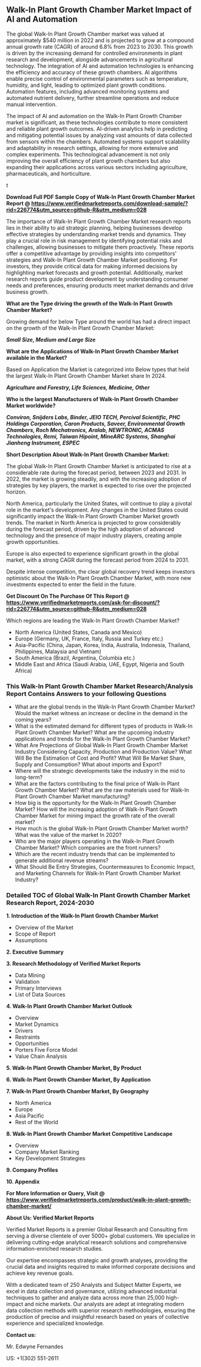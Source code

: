 <h2>Walk-In Plant Growth Chamber Market Impact of AI and Automation</h2><p>The global Walk-In Plant Growth Chamber market was valued at approximately $540 million in 2022 and is projected to grow at a compound annual growth rate (CAGR) of around 6.8% from 2023 to 2030. This growth is driven by the increasing demand for controlled environments in plant research and development, alongside advancements in agricultural technology. The integration of AI and automation technologies is enhancing the efficiency and accuracy of these growth chambers. AI algorithms enable precise control of environmental parameters such as temperature, humidity, and light, leading to optimized plant growth conditions. Automation features, including advanced monitoring systems and automated nutrient delivery, further streamline operations and reduce manual intervention.</p><p>The impact of AI and automation on the Walk-In Plant Growth Chamber market is significant, as these technologies contribute to more consistent and reliable plant growth outcomes. AI-driven analytics help in predicting and mitigating potential issues by analyzing vast amounts of data collected from sensors within the chambers. Automated systems support scalability and adaptability in research settings, allowing for more extensive and complex experiments. This technological advancement is not only improving the overall efficiency of plant growth chambers but also expanding their applications across various sectors including agriculture, pharmaceuticals, and horticulture.</p>t</p><p id="" class=""><strong>Download Full PDF Sample Copy of Walk-In Plant Growth Chamber Market Report @ <a href="https://www.verifiedmarketreports.com/download-sample/?rid=226774&utm_source=github-R&utm_medium=028" target="_blank">https://www.verifiedmarketreports.com/download-sample/?rid=226774&utm_source=github-R&utm_medium=028</a></strong></p><p>The importance of&nbsp;Walk-In Plant Growth Chamber Market research reports lies in their ability to aid strategic planning, helping businesses develop effective strategies by understanding market trends and dynamics. They play a crucial role in risk management by identifying potential risks and challenges, allowing businesses to mitigate them proactively. These reports offer a competitive advantage by providing insights into competitors' strategies and Walk-In Plant Growth Chamber Market positioning. For investors, they provide critical data for making informed decisions by highlighting market forecasts and growth potential. Additionally, market research reports guide product development by understanding consumer needs and preferences, ensuring products meet market demands and drive business growth.</p><p><strong>What are the&nbsp;Type driving the growth of the Walk-In Plant Growth Chamber Market?</strong></p><p id="" class="">Growing demand for below Type around the world has had a direct impact on the growth of the Walk-In Plant Growth Chamber Market:</p><em><strong>Small Size, Medium and Large Size</strong></em></p><strong>What are the&nbsp;Applications&nbsp;of Walk-In Plant Growth Chamber Market available in the Market?</strong></p><p id="" class="">Based on Application the Market is categorized into Below types that held the largest Walk-In Plant Growth Chamber Market share In 2024.</p><em><strong>Agriculture and Forestry, Life Sciences, Medicine, Other</strong></em></p><strong>Who is the largest Manufacturers of Walk-In Plant Growth Chamber Market worldwide?</strong></p><p><em><strong>Conviron, Snijders Labs, Binder, JEIO TECH, Percival Scientific, PHC Holdings Corporation, Caron Products, Saveer, Environmental Growth Chambers, Roch Mechatronics, Aralab, NEWTRONIC, ACMAS Technologies, Remi, Taiwan Hipoint, MineARC Systems, Shanghai Jianheng Instrument, ESPEC</strong></em></p><p id="" class=""><strong>Short Description About Walk-In Plant Growth Chamber Market:</strong></p><p>The global Walk-In Plant Growth Chamber Market is anticipated to rise at a considerable rate during the forecast period, between 2023 and 2031. In 2022, the market is growing steadily, and with the increasing adoption of strategies by key players, the market is expected to rise over the projected horizon.</p><p>North America, particularly the United States, will continue to play a pivotal role in the market's development. Any changes in the United States could significantly impact the Walk-In Plant Growth Chamber Market growth trends. The market in North America is projected to grow considerably during the forecast period, driven by the high adoption of advanced technology and the presence of major industry players, creating ample growth opportunities.</p><p>Europe is also expected to experience significant growth in the global market, with a strong CAGR during the forecast period from 2024 to 2031.</p><p>Despite intense competition, the clear global recovery trend keeps investors optimistic about the Walk-In Plant Growth Chamber Market, with more new investments expected to enter the field in the future.</p><p id="" class=""><strong>Get Discount On The Purchase Of This Report @ <a href="https://www.verifiedmarketreports.com/ask-for-discount/?rid=226774&utm_source=github-R&utm_medium=028" target="_blank">https://www.verifiedmarketreports.com/ask-for-discount/?rid=226774&utm_source=github-R&utm_medium=028</a></strong></p>Which regions are leading the Walk-In Plant Growth Chamber Market?</p><ul><li>North America (United States, Canada and Mexico)</li><li>Europe (Germany, UK, France, Italy, Russia and Turkey etc.)</li><li>Asia-Pacific (China, Japan, Korea, India, Australia, Indonesia, Thailand, Philippines, Malaysia and Vietnam)</li><li>South America (Brazil, Argentina, Columbia etc.)</li><li>Middle East and Africa (Saudi Arabia, UAE, Egypt, Nigeria and South Africa)</li></ul><h3 id="" class="">This Walk-In Plant Growth Chamber Market Research/Analysis Report Contains Answers to your following Questions</h3><ul><li>What are the global trends in the Walk-In Plant Growth Chamber Market? Would the market witness an increase or decline in the demand in the coming years?</li><li>What is the estimated demand for different types of products in Walk-In Plant Growth Chamber Market? What are the upcoming industry applications and trends for the Walk-In Plant Growth Chamber Market?</li><li>What Are Projections of Global Walk-In Plant Growth Chamber Market Industry Considering Capacity, Production and Production Value? What Will Be the Estimation of Cost and Profit? What Will Be Market Share, Supply and Consumption? What about imports and Export?</li><li>Where will the strategic developments take the industry in the mid to long-term?</li><li>What are the factors contributing to the final price of Walk-In Plant Growth Chamber Market? What are the raw materials used for Walk-In Plant Growth Chamber Market manufacturing?</li><li>How big is the opportunity for the Walk-In Plant Growth Chamber Market? How will the increasing adoption of Walk-In Plant Growth Chamber Market for mining impact the growth rate of the overall market?</li><li>How much is the global Walk-In Plant Growth Chamber Market worth? What was the value of the market In 2020?</li><li>Who are the major players operating in the Walk-In Plant Growth Chamber Market? Which companies are the front runners?</li><li>Which are the recent industry trends that can be implemented to generate additional revenue streams?</li><li>What Should Be Entry Strategies, Countermeasures to Economic Impact, and Marketing Channels for Walk-In Plant Growth Chamber Market Industry?</li></ul><h3 id="" class="">Detailed TOC of Global Walk-In Plant Growth Chamber Market Research Report, 2024-2030</h3><p id="" class=""><strong>1. Introduction of the Walk-In Plant Growth Chamber Market</strong></p><ul><li>Overview of the Market</li><li>Scope of Report</li><li>Assumptions</li></ul><p id="" class=""><strong>2. Executive Summary</strong></p><p id="" class=""><strong>3. Research Methodology of Verified Market Reports</strong></p><ul><li>Data Mining</li><li>Validation</li><li>Primary Interviews</li><li>List of Data Sources</li></ul><p id="" class=""><strong>4. Walk-In Plant Growth Chamber Market Outlook</strong></p><ul><li>Overview</li><li>Market Dynamics</li><li>Drivers</li><li>Restraints</li><li>Opportunities</li><li>Porters Five Force Model</li><li>Value Chain Analysis</li></ul><p id="" class=""><strong>5. Walk-In Plant Growth Chamber Market, By Product</strong></p><p id="" class=""><strong>6. Walk-In Plant Growth Chamber Market, By Application</strong></p><p id="" class=""><strong>7. Walk-In Plant Growth Chamber Market, By Geography</strong></p><ul><li>North America</li><li>Europe</li><li>Asia Pacific</li><li>Rest of the World</li></ul><p id="" class=""><strong>8. Walk-In Plant Growth Chamber Market Competitive Landscape</strong></p><ul><li>Overview</li><li>Company Market Ranking</li><li>Key Development Strategies</li></ul><p id="" class=""><strong>9. Company Profiles</strong></p><p id="" class=""><strong>10. Appendix</strong></p><p id="" class=""><strong>For More Information or Query, Visit @ <a href="https://www.verifiedmarketreports.com/product/walk-in-plant-growth-chamber-market/" target="_blank">https://www.verifiedmarketreports.com/product/walk-in-plant-growth-chamber-market/</a></strong></p><p id="" class=""><strong>About Us: Verified Market Reports</strong></p><p id="" class="">Verified Market Reports is a premier Global Research and Consulting firm serving a diverse clientele of over 5000+ global customers. We specialize in delivering cutting-edge analytical research solutions and comprehensive information-enriched research studies.</p><p id="" class="">Our expertise encompasses strategic and growth analyses, providing the crucial data and insights required to make informed corporate decisions and achieve key revenue goals.</p><p id="" class="">With a dedicated team of 250 Analysts and Subject Matter Experts, we excel in data collection and governance, utilizing advanced industrial techniques to gather and analyze data across more than 25,000 high-impact and niche markets. Our analysts are adept at integrating modern data collection methods with superior research methodologies, ensuring the production of precise and insightful research based on years of collective experience and specialized knowledge.</p><p id="" class=""><strong>Contact us:</strong></p><p id="" class="">Mr. Edwyne Fernandes</p><p id="" class="">US: +1(302) 551-2611</p>